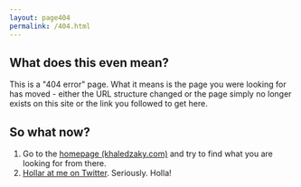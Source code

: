 ```yaml
---
layout: page404
permalink: /404.html
---
```



## What does this even mean?

This is a "404 error" page. What it means is the page you were looking for has moved - either the URL structure changed or the page simply no longer exists on this site or the link you followed to get here.

## So what now?

1. Go to the [homepage (khaledzaky.com)](http://khaledzaky.com) and try to find what you are looking for from there.
2. [Hollar at me on Twitter](https://twitter.com/iamkhaledzaky). Seriously. Holla!